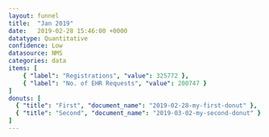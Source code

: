 ```yaml
---
layout: funnel
title:  "Jan 2019"
date:   2019-02-28 15:46:00 +0000
datatype: Quantitative
confidence: Low
datasource: NMS
categories: data
items: [
    { "label": "Registrations", "value": 325772 },
    { "label": "No. of EHR Requests", "value": 200747 }
]
donuts: [
  { "title": "First", "document_name": "2019-02-28-my-first-donut" },
  { "title": "Second", "document_name": "2019-03-02-my-second-donut" }
] 
---
```

